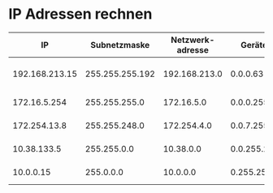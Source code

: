 # IP Adressen rechnen

|IP|Subnetzmaske|Netzwerk-adresse|Geräteteil|Broadcast|Default-Gateway|Max IP im Netzwerk|
|--|--|--|--|--|--|--|
|192.168.213.15|255.255.255.192|192.168.213.0|0.0.0.63|192.168.213.63|192.168.213.1|192.168.213.1 - 192.168.213.62|
|172.16.5.254|255.255.255.0|172.16.5.0|0.0.0.255|172.16.5.255|172.16.5.1|172.16.5.1 - 172.6.5.254|
|172.254.13.8|255.255.248.0|172.254.4.0|0.0.7.255|172.254.15.255|172.254.8.1|172.254.8.1 - 172.254.15.254|
|10.38.133.5|255.255.0.0|10.38.0.0|0.0.255.255|10.38.255.255|10.38.0.1|10.38.1.0 - 10.38.255.254|
|10.0.0.15|255.0.0.0|10.0.0.0|0.255.255.255|10.255.255.255|10.0.0.1|10.0.0.1 - 10.255.255.254|